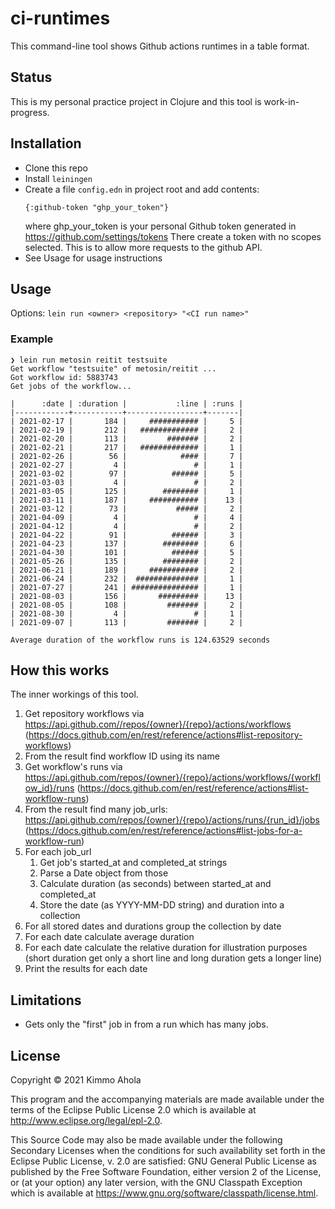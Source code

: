 # ci-runtimes

This command-line tool shows Github actions runtimes in a table format.

## Status

This is my personal practice project in Clojure and this tool is work-in-progress.

## Installation

- Clone this repo
- Install `leiningen`
- Create a file `config.edn` in project root and add contents:
    ```
    {:github-token "ghp_your_token"}
    ```
    where ghp_your_token is your personal Github token generated in https://github.com/settings/tokens There create a token with no scopes selected. This is to allow more requests to the github API.
- See Usage for usage instructions

## Usage

Options: `lein run <owner> <repository> "<CI run name>"`

### Example

```
❯ lein run metosin reitit testsuite
Get workflow "testsuite" of metosin/reitit ...
Got workflow id: 5883743
Get jobs of the workflow...

|      :date | :duration |           :line | :runs |
|------------+-----------+-----------------+-------|
| 2021-02-17 |       184 |     ########### |     5 |
| 2021-02-19 |       212 |   ############# |     2 |
| 2021-02-20 |       113 |         ####### |     2 |
| 2021-02-21 |       217 |   ############# |     1 |
| 2021-02-26 |        56 |            #### |     7 |
| 2021-02-27 |         4 |               # |     1 |
| 2021-03-02 |        97 |          ###### |     5 |
| 2021-03-03 |         4 |               # |     2 |
| 2021-03-05 |       125 |        ######## |     1 |
| 2021-03-11 |       187 |     ########### |    13 |
| 2021-03-12 |        73 |           ##### |     2 |
| 2021-04-09 |         4 |               # |     4 |
| 2021-04-12 |         4 |               # |     2 |
| 2021-04-22 |        91 |          ###### |     3 |
| 2021-04-23 |       137 |        ######## |     6 |
| 2021-04-30 |       101 |          ###### |     5 |
| 2021-05-26 |       135 |        ######## |     2 |
| 2021-06-21 |       189 |     ########### |     2 |
| 2021-06-24 |       232 |  ############## |     1 |
| 2021-07-27 |       241 | ############### |     1 |
| 2021-08-03 |       156 |       ######### |    13 |
| 2021-08-05 |       108 |         ####### |     2 |
| 2021-08-30 |         4 |               # |     1 |
| 2021-09-07 |       113 |         ####### |     2 |

Average duration of the workflow runs is 124.63529 seconds
```

## How this works

The inner workings of this tool.

1. Get repository workflows via https://api.github.com//repos/{owner}/{repo}/actions/workflows (https://docs.github.com/en/rest/reference/actions#list-repository-workflows)
1. From the result find workflow ID using its name
1. Get workflow's runs via https://api.github.com/repos/{owner}/{repo}/actions/workflows/{workflow_id}/runs (https://docs.github.com/en/rest/reference/actions#list-workflow-runs)
1. From the result find many job_urls: https://api.github.com/repos/{owner}/{repo}/actions/runs/{run_id}/jobs (https://docs.github.com/en/rest/reference/actions#list-jobs-for-a-workflow-run)
1. For each job_url
    1. Get job's started_at and completed_at strings
    1. Parse a Date object from those
    1. Calculate duration (as seconds) between started_at and completed_at
    1. Store the date (as YYYY-MM-DD string) and duration into a collection
1. For all stored dates and durations group the collection by date
1. For each date calculate average duration
1. For each date calculate the relative duration for illustration purposes (short duration get only a short line and long duration gets a longer line)
1. Print the results for each date

## Limitations

- Gets only the "first" job in from a run which has many jobs.

## License

Copyright © 2021 Kimmo Ahola

This program and the accompanying materials are made available under the
terms of the Eclipse Public License 2.0 which is available at
http://www.eclipse.org/legal/epl-2.0.

This Source Code may also be made available under the following Secondary
Licenses when the conditions for such availability set forth in the Eclipse
Public License, v. 2.0 are satisfied: GNU General Public License as published by
the Free Software Foundation, either version 2 of the License, or (at your
option) any later version, with the GNU Classpath Exception which is available
at https://www.gnu.org/software/classpath/license.html.
